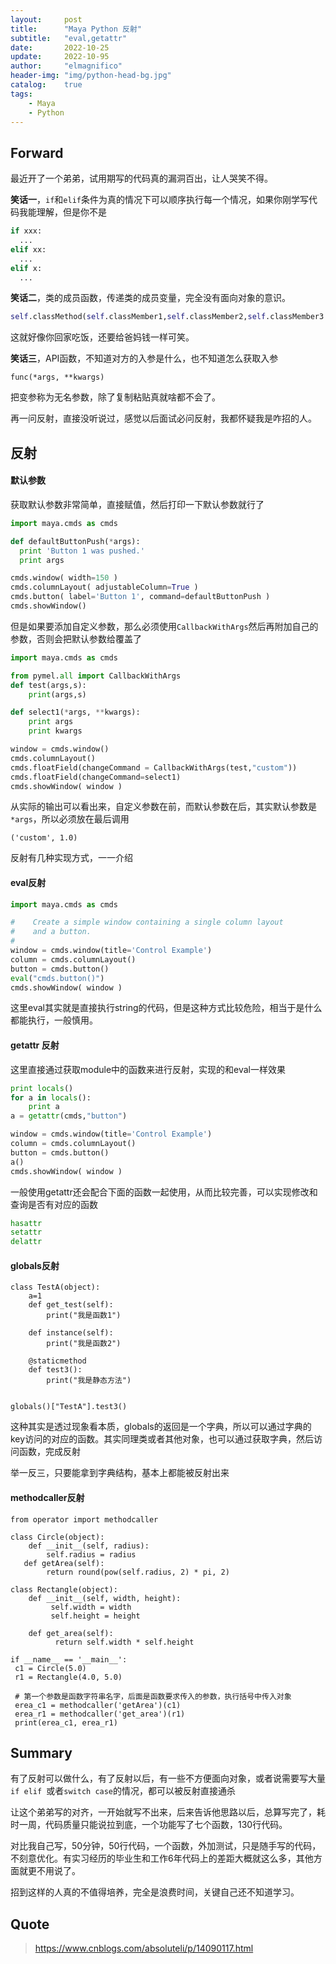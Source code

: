 ```yaml
---
layout:     post
title:      "Maya Python 反射"
subtitle:   "eval,getattr"
date:       2022-10-25
update:     2022-10-95
author:     "elmagnifico"
header-img: "img/python-head-bg.jpg"
catalog:    true
tags:
    - Maya
    - Python
---
```


## Forward

最近开了一个弟弟，试用期写的代码真的漏洞百出，让人哭笑不得。



**笑话一**，`if`和`elif`条件为真的情况下可以顺序执行每一个情况，如果你刚学写代码我能理解，但是你不是

```python
if xxx:
  ...
elif xx:
  ...
elif x:
  ...
```



**笑话二**，类的成员函数，传递类的成员变量，完全没有面向对象的意识。

```python
self.classMethod(self.classMember1,self.classMember2,self.classMember3...)
```

这就好像你回家吃饭，还要给爸妈钱一样可笑。



**笑话三**，API函数，不知道对方的入参是什么，也不知道怎么获取入参

```
func(*args, **kwargs)
```

把变参称为无名参数，除了复制粘贴真就啥都不会了。



再一问反射，直接没听说过，感觉以后面试必问反射，我都怀疑我是咋招的人。



## 反射



#### 默认参数

获取默认参数非常简单，直接赋值，然后打印一下默认参数就行了

```python
import maya.cmds as cmds

def defaultButtonPush(*args):
  print 'Button 1 was pushed.'
  print args

cmds.window( width=150 )
cmds.columnLayout( adjustableColumn=True )
cmds.button( label='Button 1', command=defaultButtonPush )
cmds.showWindow()
```



但是如果要添加自定义参数，那么必须使用`CallbackWithArgs`然后再附加自己的参数，否则会把默认参数给覆盖了

```python
import maya.cmds as cmds

from pymel.all import CallbackWithArgs
def test(args,s):
    print(args,s)

def select1(*args, **kwargs):
    print args
    print kwargs

window = cmds.window()
cmds.columnLayout()
cmds.floatField(changeCommand = CallbackWithArgs(test,"custom"))
cmds.floatField(changeCommand=select1)
cmds.showWindow( window )
```

从实际的输出可以看出来，自定义参数在前，而默认参数在后，其实默认参数是`*args`，所以必须放在最后调用

```
('custom', 1.0)
```



反射有几种实现方式，一一介绍



#### eval反射

```python
import maya.cmds as cmds

#    Create a simple window containing a single column layout
#    and a button.
#
window = cmds.window(title='Control Example')
column = cmds.columnLayout()
button = cmds.button()
eval("cmds.button()")
cmds.showWindow( window )
```

这里eval其实就是直接执行string的代码，但是这种方式比较危险，相当于是什么都能执行，一般慎用。



#### getattr 反射

这里直接通过获取module中的函数来进行反射，实现的和eval一样效果

```python
print locals()
for a in locals():
    print a
a = getattr(cmds,"button")

window = cmds.window(title='Control Example')
column = cmds.columnLayout()
button = cmds.button()
a()
cmds.showWindow( window )
```



一般使用getattr还会配合下面的函数一起使用，从而比较完善，可以实现修改和查询是否有对应的函数

```python
hasattr
setattr
delattr
```



#### globals反射

```
class TestA(object):
    a=1
    def get_test(self):
        print("我是函数1")

    def instance(self):
        print("我是函数2")

    @staticmethod
    def test3():
        print("我是静态方法")


globals()["TestA"].test3()
```

这种其实是透过现象看本质，globals的返回是一个字典，所以可以通过字典的key访问的对应的函数。其实同理类或者其他对象，也可以通过获取字典，然后访问函数，完成反射

举一反三，只要能拿到字典结构，基本上都能被反射出来



#### methodcaller反射

```
from operator import methodcaller
  
class Circle(object):
    def __init__(self, radius):
        self.radius = radius
   def getArea(self):
        return round(pow(self.radius, 2) * pi, 2)
 
class Rectangle(object):
    def __init__(self, width, height):
         self.width = width
         self.height = height

    def get_area(self):
          return self.width * self.height
  
if __name__ == '__main__':
 c1 = Circle(5.0)
 r1 = Rectangle(4.0, 5.0)
   
 # 第一个参数是函数字符串名字，后面是函数要求传入的参数，执行括号中传入对象
 erea_c1 = methodcaller('getArea')(c1)
 erea_r1 = methodcaller('get_area')(r1)
 print(erea_c1, erea_r1)
```



## Summary

有了反射可以做什么，有了反射以后，有一些不方便面向对象，或者说需要写大量`if elif `或者`switch case`的情况，都可以被反射直接通杀



让这个弟弟写的对齐，一开始就写不出来，后来告诉他思路以后，总算写完了，耗时一周，代码质量只能说拉到底，一个功能写了七个函数，130行代码。

对比我自己写，50分钟，50行代码，一个函数，外加测试，只是随手写的代码，不刻意优化。有实习经历的毕业生和工作6年代码上的差距大概就这么多，其他方面就更不用说了。

招到这样的人真的不值得培养，完全是浪费时间，关键自己还不知道学习。



## Quote

> https://www.cnblogs.com/absoluteli/p/14090117.html
